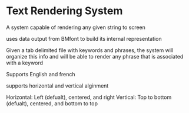 # Text Rendering System
A system capable of rendering any given string to screen

uses data output from BMfont to build its internal representation

Given a tab delimited file with keywords and phrases, the system will organize this info and will be able to render any phrase that is associated with a keyword

Supports English and french

supports horizontal and vertical alginment

Horizontal: Left (defualt), centered, and right Vertical: Top to bottom (defualt), centered, and bottom to top

